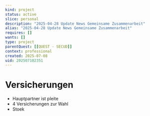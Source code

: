 ```yaml
---
kind: project
status: active
slice: personal
description: "2025-04-28 Update News Gemeinsame Zusammenarbeit"
alias: "2025-04-28 Update News Gemeinsame Zusammenarbeit"
requires: []
wants: []
type: project
parentQuest: [[QUEST - SECUD]]
context: professional
created: 2025-07-08
uid: 202507102351
---
```


# Versicherungen

- Hauptpartner ist pleite
- 4 Versicherungen zur Wahl
- Stoek
